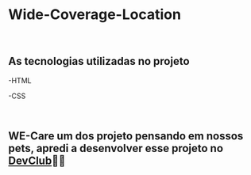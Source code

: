 <h1>Wide-Coverage-Location</h1>
<br>
<img src="">
<br>
<h2> As tecnologias utilizadas no projeto </h2>
<p>-HTML</p>
<p>-CSS</p>
<br>
<h2> WE-Care um dos projeto pensando em nossos pets, apredi a desenvolver esse projeto no <a href="https://aulas.devclub.com.br/">DevClub</a>👨‍💻</h2>
